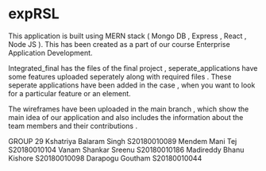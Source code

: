 # expRSL
This application is built using MERN stack ( Mongo DB , Express , React , Node JS ). This has been created as a part of our course Enterprise Application Development.

Integrated_final has the files of the final project , seperate_applications have some features uploaded seperately along with required files .
These seperate applications have been added in the case , when you want to look for a particular feature or an element.

The wireframes have been uploaded in the main branch , which show the main idea of our application and also includes the information about the team members 
and their contributions . 

GROUP 29
Kshatriya Balaram Singh S20180010089
Mendem Mani Tej S20180010104
Vanam Shankar Sreenu S20180010186
Madireddy Bhanu Kishore S20180010098
Darapogu Goutham S20180010044
